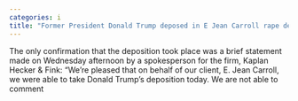 ```yaml
---
categories: i
title: "Former President Donald Trump deposed in E Jean Carroll rape defamation suit"
---
```

The only confirmation that the deposition took place was a brief statement made on Wednesday afternoon by a spokesperson for the firm, Kaplan Hecker & Fink: “We’re pleased that on behalf of our client, E. Jean Carroll, we were able to take Donald Trump’s deposition today. We are not able to comment 